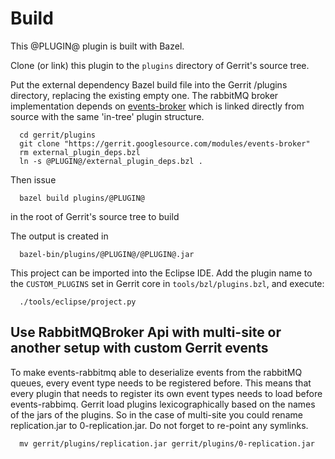 Build
=====

This @PLUGIN@ plugin is built with Bazel.

Clone (or link) this plugin to the `plugins` directory of Gerrit's source tree.

Put the external dependency Bazel build file into the Gerrit /plugins directory,
replacing the existing empty one. The rabbitMQ broker implementation depends on [events-broker](https://gerrit.googlesource.com/modules/events-broker)
which is linked directly from source with the same 'in-tree' plugin structure.
```
  cd gerrit/plugins
  git clone "https://gerrit.googlesource.com/modules/events-broker"
  rm external_plugin_deps.bzl
  ln -s @PLUGIN@/external_plugin_deps.bzl .
```

Then issue

```
  bazel build plugins/@PLUGIN@
```

in the root of Gerrit's source tree to build

The output is created in

```
  bazel-bin/plugins/@PLUGIN@/@PLUGIN@.jar
```

This project can be imported into the Eclipse IDE.
Add the plugin name to the `CUSTOM_PLUGINS` set in
Gerrit core in `tools/bzl/plugins.bzl`, and execute:

```
  ./tools/eclipse/project.py
```

Use RabbitMQBroker Api with multi-site or another setup with custom Gerrit events
------------------------------------------------------------------------------------

To make events-rabbitmq able to deserialize events from the rabbitMQ queues, every event type needs
to be registered before. This means that every plugin that needs to register its own event types
needs to load before events-rabbimq. Gerrit load plugins lexicographically based on the names of
the jars of the plugins. So in the case of multi-site you could rename replication.jar to
0-replication.jar. Do not forget to re-point any symlinks.
```
  mv gerrit/plugins/replication.jar gerrit/plugins/0-replication.jar
```